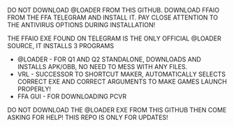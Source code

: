 DO NOT DOWNLOAD @LOADER FROM THIS GITHUB. DOWNLOAD FFAIO FROM THE FFA TELEGRAM AND INSTALL IT.
PAY CLOSE ATTENTION TO THE ANTIVIRUS OPTIONS DURING INSTALLATION!

THE FFAIO EXE FOUND ON TELEGRAM IS THE ONLY OFFICIAL @LOADER SOURCE, IT INSTALLS 3 PROGRAMS

- @LOADER - FOR Q1 AND Q2 STANDALONE, DOWNLOADS AND INSTALLS APK/OBB, NO NEED TO MESS WITH ANY FILES.
- VRL - SUCCESSOR TO SHORTCUT MAKER, AUTOMATICALLY SELECTS CORRECT EXE AND CORRECT ARGUMENTS TO MAKE GAMES LAUNCH PROPERLY!
- FFA GUI - FOR DOWNLOADING PCVR

DO NOT DOWNLOAD THE @LOADER EXE FROM THIS GITHUB THEN COME ASKING FOR HELP! THIS REPO IS ONLY FOR UPDATES!
